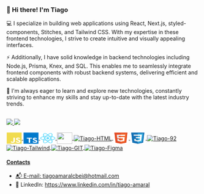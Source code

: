 ### 👋 Hi there! I'm Tiago

💻 I specialize in building web applications using React, Next.js, styled-components, Stitches, and Tailwind CSS. With my expertise in these frontend technologies, I strive to create intuitive and visually appealing interfaces.

⚡ Additionally, I have solid knowledge in backend technologies including Node.js, Prisma, Knex, and SQL. This enables me to seamlessly integrate frontend components with robust backend systems, delivering efficient and scalable applications.

🌱 I'm always eager to learn and explore new technologies, constantly striving to enhance my skills and stay up-to-date with the latest industry trends.

<br>
<div align="start">
  <a href="https://github.com/Tiago-92">
  <img height="180em" src="https://github-readme-stats-sigma-five.vercel.app/api?username=Tiago-92&show_icons=true&theme=tokyonight&include_all_commits=true&count_private=true"/>
  <img height="180em" src="https://github-readme-stats-sigma-five.vercel.app/api/top-langs/?username=Tiago-92&layout=compact&langs_count=7&theme=tokyonight"/>
</div>
<br>
<div>
  <img align="center" alt="Tiago-Js" height="30" width="40" src="https://raw.githubusercontent.com/devicons/devicon/master/icons/javascript/javascript-plain.svg">
    <img align="center" alt="Tiago-Ts" height="30" width="40" src="https://raw.githubusercontent.com/devicons/devicon/master/icons/typescript/typescript-plain.svg">
    <img align="center" alt="Tiago-React" height="30" width="40" src="https://raw.githubusercontent.com/devicons/devicon/master/icons/react/react-original.svg">
    <img align="center" height="30" width="40" src="https://cdn.jsdelivr.net/gh/devicons/devicon/icons/php/php-original.svg">
    <img align="center" alt="Tiago-HTML" height="30" width="40"
src="https://cdn.jsdelivr.net/gh/devicons/devicon/icons/nextjs/nextjs-original.svg">
    <img align="center" alt="Tiago-CSS" height="30" width="40"    
src="https://raw.githubusercontent.com/devicons/devicon/master/icons/html5/html5-original.svg">
    <img align="center" alt="Tiago-CSS" height="30" width="40" 
src="https://raw.githubusercontent.com/devicons/devicon/master/icons/css3/css3-original.svg">
    <img align="center" alt="Tiago-92" height="30" width="40"
src="https://cdn.jsdelivr.net/gh/devicons/devicon/icons/tailwindcss/tailwindcss-plain.svg">
    <img align="center" alt="Tiago-Tailwind" height="30" width="40" 
src="https://cdn.jsdelivr.net/gh/devicons/devicon/icons/nodejs/nodejs-original.svg">
    <img align="center" alt="Tiago-GIT" height="30" width="35" src="https://cdn.jsdelivr.net/gh/devicons/devicon/icons/git/git-original.svg" >
    <img align="center" alt="Tiago-Figma" height="30" width="35" src="https://cdn.jsdelivr.net/gh/devicons/devicon/icons/figma/figma-original.svg">
</div>
                                                                                          
#### Contacts
- 📬 E-mail: tiagoamaralcbei@hotmail.com
- 👤 Linkedln: https://www.linkedin.com/in/tiago-amaral
